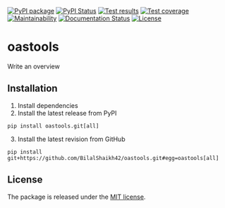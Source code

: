 [![PyPI package](https://img.shields.io/pypi/v/oastools.svg)](https://pypi.python.org/pypi/oastools)
[![PyPI Status](https://img.shields.io/pypi/status/oastools.svg)](https://pypi.python.org/pypi/oastools)
[![Test results](https://circleci.com/gh/bilalshaikh42/OASTools.svg?style=shield&circle-token=None)](https://circleci.com/gh/bilalshaikh42/OASTools)
[![Test coverage](https://codecov.io/gh/bilalshaikh42/oastools/branch/master/graph/badge.svg)](https://codecov.io/gh/bilalshaikh42/oastools)
[![Maintainability](https://api.codeclimate.com/v1/badges/5b7101c87030696e0ef8/maintainability)](https://codeclimate.com/github/bilalshaikh42/OASTools/maintainability)
[![Documentation Status](https://readthedocs.org/projects/oastools/badge/?version=latest)](https://oastools.readthedocs.io/en/latest/?badge=latest)
[![License](https://img.shields.io/github/license/BilalShaikh42/oastools.svg)](LICENSE)

# oastools

Write an overview

## Installation

1. Install dependencies
2. Install the latest release from PyPI

```
pip install oastools.git[all]
```

3. Install the latest revision from GitHub

```
pip install git+https://github.com/BilalShaikh42/oastools.git#egg=oastools[all]
```

## License

The package is released under the [MIT license](LICENSE).
